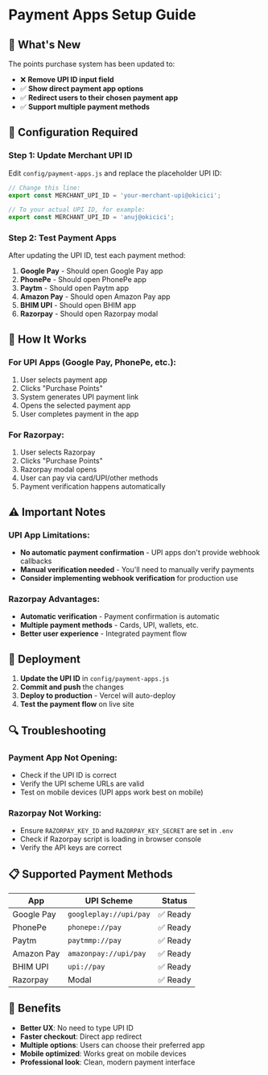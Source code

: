 # Payment Apps Setup Guide

## 🎯 What's New

The points purchase system has been updated to:
- ❌ **Remove UPI ID input field**
- ✅ **Show direct payment app options**
- ✅ **Redirect users to their chosen payment app**
- ✅ **Support multiple payment methods**

## 🔧 Configuration Required

### Step 1: Update Merchant UPI ID

Edit `config/payment-apps.js` and replace the placeholder UPI ID:

```javascript
// Change this line:
export const MERCHANT_UPI_ID = 'your-merchant-upi@okicici';

// To your actual UPI ID, for example:
export const MERCHANT_UPI_ID = 'anuj@okicici';
```

### Step 2: Test Payment Apps

After updating the UPI ID, test each payment method:

1. **Google Pay** - Should open Google Pay app
2. **PhonePe** - Should open PhonePe app  
3. **Paytm** - Should open Paytm app
4. **Amazon Pay** - Should open Amazon Pay app
5. **BHIM UPI** - Should open BHIM app
6. **Razorpay** - Should open Razorpay modal

## 📱 How It Works

### For UPI Apps (Google Pay, PhonePe, etc.):
1. User selects payment app
2. Clicks "Purchase Points"
3. System generates UPI payment link
4. Opens the selected payment app
5. User completes payment in the app

### For Razorpay:
1. User selects Razorpay
2. Clicks "Purchase Points"
3. Razorpay modal opens
4. User can pay via card/UPI/other methods
5. Payment verification happens automatically

## ⚠️ Important Notes

### UPI App Limitations:
- **No automatic payment confirmation** - UPI apps don't provide webhook callbacks
- **Manual verification needed** - You'll need to manually verify payments
- **Consider implementing webhook verification** for production use

### Razorpay Advantages:
- **Automatic verification** - Payment confirmation is automatic
- **Multiple payment methods** - Cards, UPI, wallets, etc.
- **Better user experience** - Integrated payment flow

## 🚀 Deployment

1. **Update the UPI ID** in `config/payment-apps.js`
2. **Commit and push** the changes
3. **Deploy to production** - Vercel will auto-deploy
4. **Test the payment flow** on live site

## 🔍 Troubleshooting

### Payment App Not Opening:
- Check if the UPI ID is correct
- Verify the UPI scheme URLs are valid
- Test on mobile devices (UPI apps work best on mobile)

### Razorpay Not Working:
- Ensure `RAZORPAY_KEY_ID` and `RAZORPAY_KEY_SECRET` are set in `.env`
- Check if Razorpay script is loading in browser console
- Verify the API keys are correct

## 📋 Supported Payment Methods

| App | UPI Scheme | Status |
|-----|------------|---------|
| Google Pay | `googleplay://upi/pay` | ✅ Ready |
| PhonePe | `phonepe://pay` | ✅ Ready |
| Paytm | `paytmmp://pay` | ✅ Ready |
| Amazon Pay | `amazonpay://upi/pay` | ✅ Ready |
| BHIM UPI | `upi://pay` | ✅ Ready |
| Razorpay | Modal | ✅ Ready |

## 🎉 Benefits

- **Better UX**: No need to type UPI ID
- **Faster checkout**: Direct app redirect
- **Multiple options**: Users can choose their preferred app
- **Mobile optimized**: Works great on mobile devices
- **Professional look**: Clean, modern payment interface
